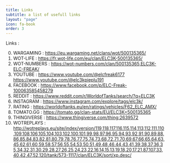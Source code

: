 ```yaml
---
title: Links
subtitle: a list of usefull links
layout: "page"
icon: fa-book
order: 3
---
```


Links :

0. WARGAMING : https://eu.wargaming.net/clans/wot/500135365/
1. WOT-LIFE : https://fr.wot-life.com/eu/clan/ELC3K-500135365/
2. WOT-NUMBERS : https://wot-numbers.com/clan/500135365,ELC3K-ELC-FREAK/ 
3. YOUTUBE : https://www.youtube.com/@elcfreak6177 https://www.youtube.com/@elc3kpieplu191
4. FACEBOOK : https://www.facebook.com/p/ELC-Freak-100063585458279
5. REDDIT : https://www.reddit.com/r/WorldofTanks/search/?q=ELC3K
6. INSTAGRAM : https://www.instagram.com/explore/tags/elc3k/
7. RATING : https://worldoftanks.eu/en/ratings/vehicles/F62_ELC_AMX/
8. TOMATO.GG : https://tomato.gg/clan-stats/EU/ELC3K=500135365
9. THINGIVERSE : https://www.thingiverse.com/thing:2639572
10. WOTREPLAYS : http://wotreplays.eu/site/index/version/119,118,117,116,115,114,113,112,111,110,109,108,106,105,104,103,102,100,101,99,98,97,96,95,94,93,92,91,90,89,88,86,85,84,83,82,81,80,79,78,76,77,75,74,73,68,72,71,70,69,67,66,65,64,63,45,62,61,60,59,58,57,56,55,54,53,50,51,49,48,46,44,43,41,39,38,37,36,35,34,32,31,30,29,28,27,26,25,24,23,22,16,14,15,13,19,18,20,17,21,87,107,33,40,42,47,52,120/tank/573-1117/clan/ELC3K/sort/xp.desc/

